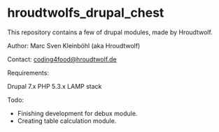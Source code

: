 hroudtwolfs_drupal_chest
========================
This repository contains a few of drupal modules, made by Hroudtwolf.

Author: Marc Sven Kleinböhl (aka Hroudtwolf)

Contact: coding4food@hroudtwolf.de

Requirements:

Drupal 7.x
PHP 5.3.x
LAMP stack

Todo:
- Finishing development for debux module.
- Creating table calculation module.